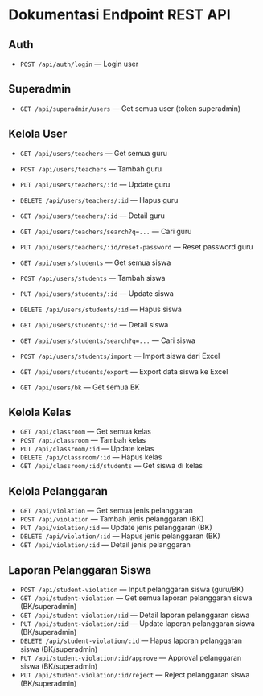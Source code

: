 # Dokumentasi Endpoint REST API

## Auth

- `POST /api/auth/login` — Login user

## Superadmin

- `GET /api/superadmin/users` — Get semua user (token superadmin)

## Kelola User

- `GET /api/users/teachers` — Get semua guru
- `POST /api/users/teachers` — Tambah guru
- `PUT /api/users/teachers/:id` — Update guru
- `DELETE /api/users/teachers/:id` — Hapus guru
- `GET /api/users/teachers/:id` — Detail guru
- `GET /api/users/teachers/search?q=...` — Cari guru
- `PUT /api/users/teachers/:id/reset-password` — Reset password guru

- `GET /api/users/students` — Get semua siswa
- `POST /api/users/students` — Tambah siswa
- `PUT /api/users/students/:id` — Update siswa
- `DELETE /api/users/students/:id` — Hapus siswa
- `GET /api/users/students/:id` — Detail siswa
- `GET /api/users/students/search?q=...` — Cari siswa
- `POST /api/users/students/import` — Import siswa dari Excel
- `GET /api/users/students/export` — Export data siswa ke Excel

- `GET /api/users/bk` — Get semua BK

## Kelola Kelas

- `GET /api/classroom` — Get semua kelas
- `POST /api/classroom` — Tambah kelas
- `PUT /api/classroom/:id` — Update kelas
- `DELETE /api/classroom/:id` — Hapus kelas
- `GET /api/classroom/:id/students` — Get siswa di kelas

## Kelola Pelanggaran

- `GET /api/violation` — Get semua jenis pelanggaran
- `POST /api/violation` — Tambah jenis pelanggaran (BK)
- `PUT /api/violation/:id` — Update jenis pelanggaran (BK)
- `DELETE /api/violation/:id` — Hapus jenis pelanggaran (BK)
- `GET /api/violation/:id` — Detail jenis pelanggaran

## Laporan Pelanggaran Siswa

- `POST /api/student-violation` — Input pelanggaran siswa (guru/BK)
- `GET /api/student-violation` — Get semua laporan pelanggaran siswa (BK/superadmin)
- `GET /api/student-violation/:id` — Detail laporan pelanggaran siswa
- `PUT /api/student-violation/:id` — Update laporan pelanggaran siswa (BK/superadmin)
- `DELETE /api/student-violation/:id` — Hapus laporan pelanggaran siswa (BK/superadmin)
- `PUT /api/student-violation/:id/approve` — Approval pelanggaran siswa (BK/superadmin)
- `PUT /api/student-violation/:id/reject` — Reject pelanggaran siswa (BK/superadmin)
